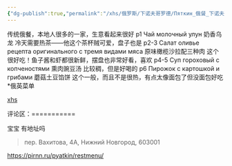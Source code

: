 ```yaml
---
{"dg-publish":true,"permalink":"/xhs/俄罗斯/下诺夫哥罗德/Пяткин_俄餐_下诺夫哥罗德/","tags":["rednote","下诺夫哥罗德"],"updated":"2025-03-30T20:38:13.251+08:00"}
---
```


 

传统俄餐，本地人很多的一家，生意看起来很好
p1 Чай молочный улун 奶香乌龙 冷天需要热茶——他这个茶杯贼可爱，盘子也是
p2-3 Салат оливье рецепта оригинального с тремя видами мяса 原味橄榄沙拉配三种肉 这个很好吃！鱼子酱和虾都很新鲜，摆盘也非常好看，喜欢
p4-5 Суп гороховый с копченостями 熏肉豌豆汤 比较稠，但是好喝的
p6 Пирожок с картошкой и грибами 蘑菇土豆馅饼 这个一般，而且不是很热，有点太像面包了但没面包好吃
*俄英菜单

[xhs](https://www.xiaohongshu.com/explore/65949e62000000000f033bb2?xsec_token=ABiEzEASVzRNNxQYQqTiCayPTWK3W8IpklDxp1W6voXAg=&xsec_source=pc_user)

评论区：===========

宝宝 有地址吗

> пер. Вахитова, 4А, Нижний Новгород, 603001

https://pirnn.ru/pyatkin/restmenu/